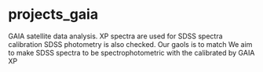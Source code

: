 # projects_gaia
GAIA satellite data analysis.  XP spectra are used for SDSS spectra calibration
SDSS photometry is also checked.   Our gaols is to match 
We aim to make SDSS spectra to be spectrophotometric with the calibrated by GAIA XP

